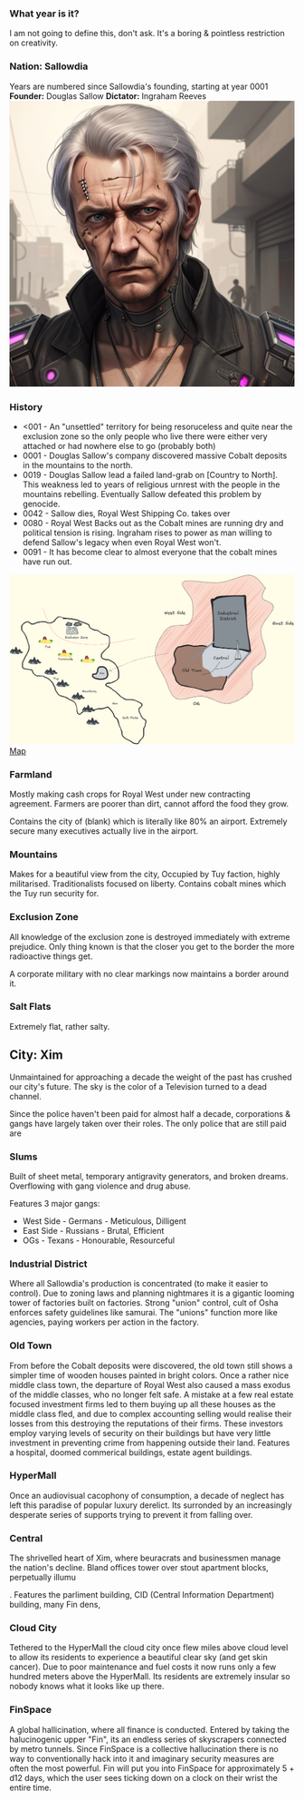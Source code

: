 ### What year is it?
I am not going to define this, don't ask. It's a boring & pointless restriction on creativity.

### Nation: Sallowdia
Years are numbered since Sallowdia's founding, starting at year 0001
**Founder:** Douglas Sallow
**Dictator:** Ingraham Reeves
![Ingraham Reeves](https://github.com/WayfaringBloke/dnd/blob/main/assets/rnpc/IngrahamReeves.png?raw=true)
### History
- <001 - An "unsettled" territory for being resoruceless and quite near the exclusion zone so the only people who live there were either very attached or had nowhere else to go (probably both)
- 0001 - Douglas Sallow's company discovered massive Cobalt deposits in the mountains to the north.
- 0019 - Douglas Sallow lead a failed land-grab on [Country to North].
This weakness led to years of religious urnrest with the people in the mountains rebelling. Eventually Sallow defeated this problem by genocide.
- 0042 - Sallow dies, Royal West Shipping Co. takes over
- 0080 - Royal West Backs out as the Cobalt mines are running dry and political tension is rising. Ingraham rises to power as man willing to defend Sallow's legacy when even Royal West won't.
- 0091 - It has become clear to almost everyone that the cobalt mines have run out.

![map](https://github.com/WayfaringBloke/dnd/blob/main/assets/map/map.png?raw=true)
[Map](https://excalidraw.com/#json=unNJDOZZoC8ELiQkLGXyb,UeD8y4xG3pHhi8eIR_D_AQ)

### Farmland
Mostly making cash crops for Royal West under new contracting agreement. Farmers are poorer than dirt, cannot afford the food they grow.

Contains the city of (blank) which is literally like 80% an airport. Extremely secure many executives actually live in the airport.

### Mountains
Makes for a beautiful view from the city, 
Occupied by Tuy faction, highly militarised. Traditionalists focused on liberty. Contains cobalt mines which the Tuy run security for.

### Exclusion Zone
All knowledge of the exclusion zone is destroyed immediately with extreme prejudice. Only thing known is that the closer you get to the border the more radioactive things get. 

A corporate military with no clear markings now maintains a border around it.

### Salt Flats
Extremely flat, rather salty.

## City: Xim
Unmaintained for approaching a decade the weight of the past has crushed our city's future. The sky is the color of a Television turned to a dead channel.

Since the police haven't been paid for almost half a decade, corporations & gangs have largely taken over their roles. The only police that are still paid are

### Slums
Built of sheet metal, temporary antigravity generators, and broken dreams. Overflowing with gang violence and drug abuse.

Features 3 major gangs:
- West Side - Germans - Meticulous, Dilligent
- East Side - Russians - Brutal, Efficient
- OGs - Texans - Honourable, Resourceful

### Industrial District
Where all Sallowdia's production is concentrated (to make it easier to control). Due to zoning laws and planning nightmares it is a gigantic looming tower of factories built on factories. Strong "union" control, cult of Osha enforces safety guidelines like samurai. The "unions" function more like agencies, paying workers per action in the factory. 

### Old Town
From before the Cobalt deposits were discovered, the old town still shows a simpler time of wooden houses painted in bright colors. Once a rather nice middle class town, the departure of Royal West also caused a mass exodus of the middle classes, who no longer felt safe. A mistake at a few real estate focused investment firms led to them buying up all these houses as the middle class fled, and due to complex accounting selling would realise their losses from this destroying the reputations of their firms. These investors employ varying levels of security on their buildings but have very little investment in preventing crime from happening outside their land.  Features a hospital, doomed commerical buildings, estate agent buildings.

### HyperMall
Once an audiovisual cacophony of consumption, a decade of neglect has left this paradise of popular luxury derelict. Its surronded by an increasingly desperate series of supports trying to prevent it from falling over.

### Central
The shrivelled heart of Xim, where beuracrats and businessmen manage the nation's decline. Bland offices tower over stout apartment blocks, perpetually illumu

. Features the parliment building, CID (Central Information Department) building, many Fin dens, 

### Cloud City
Tethered to the HyperMall the cloud city once flew miles above cloud level to allow its residents to experience a beautiful clear sky (and get skin cancer). Due to poor maintenance and fuel costs it now runs only a few hundred meters above the HyperMall. Its residents are extremely insular so nobody knows what it looks like up there.

### FinSpace
A global hallicination, where all finance is conducted. Entered by taking the halucinogenic upper "Fin", its an endless series of skyscrapers connected by metro tunnels. Since FinSpace is a collective hallucination there is no way to conventionally hack into it and imaginary security measures are often the most powerful. Fin will put you into FinSpace for approximately 5 + d12 days, which the user sees ticking down on a clock on their wrist the entire time. 
<!--stackedit_data:
eyJoaXN0b3J5IjpbLTI5MDgyOTY2MiwyMDEzNzA1OTUzLC0yNT
I5MDU4MCwxMzYyMTI2MjM1LDE3ODIxNjc0MTYsLTE0MzI3NjU2
NywtNDQ4ODgyMDE0LDExMzQ5ODY0MjMsLTE5NTM4MDc1MTgsLT
E4MDQwNzE4MjksMTczMTA0MDg0OCwtODA2MDY1ODYsLTI1NzM2
MTc0OSwyMDY2MDExMjE3LDMyMzg3ODE1NCwtMTkwMTQyODczMC
w0Mzg2NzkzMTEsMTk1MzQ0MjIxNSwtMTIyMzAwMDY5OCwtMjA2
Nzc1NTc3M119
-->